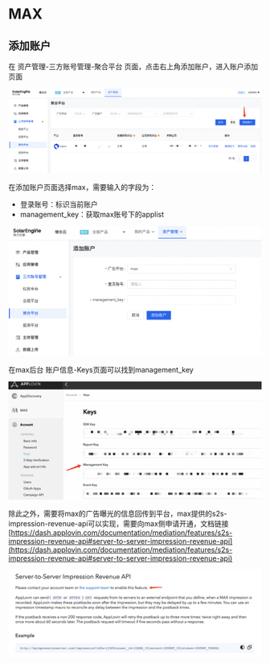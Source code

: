 # MAX

## 添加账户

在 资产管理-三方账号管理-聚合平台 页面，点击右上角添加账户，进入账户添加页面

![](<../../../.gitbook/assets/image (69).png>)

在添加账户页面选择max，需要输入的字段为：

* 登录账号：标识当前账户
* management\_key：获取max账号下的applist

![](<../../../.gitbook/assets/image (155).png>)

在max后台 账户信息-Keys页面可以找到management\_key

![](<../../../.gitbook/assets/image (137).png>)

除此之外，需要将max的广告曝光的信息回传到平台，max提供的s2s-impression-revenue-api可以实现，需要向max侧申请开通，文档链接[https://dash.applovin.com/documentation/mediation/features/s2s-impression-revenue-api#server-to-server-impression-revenue-api](https://dash.applovin.com/documentation/mediation/features/s2s-impression-revenue-api#server-to-server-impression-revenue-api)

![](<../../../.gitbook/assets/image (158).png>)

